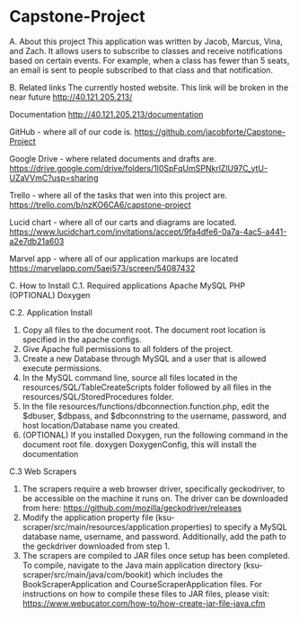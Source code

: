 # Capstone-Project

A. About this project
This application was written by Jacob, Marcus, Vina, and Zach.
It allows users to subscribe to classes and receive notifications based on certain events.
For example, when a class has fewer than 5 seats, an email is sent to people subscribed to that class and that notification.

B. Related links
The currently hosted website. This link will be broken in the near future
http://40.121.205.213/

Documentation
http://40.121.205.213/documentation

GitHub - where all of our code is.
https://github.com/jacobforte/Capstone-Project

Google Drive - where related documents and drafts are.
https://drive.google.com/drive/folders/1l0SpFqUmSPNkrlZlU97C_ytU-UZaVVmC?usp=sharing

Trello - where all of the tasks that wen into this project are.
https://trello.com/b/nzKO6CA6/capstone-project

Lucid chart - where all of our carts and diagrams are located.
https://www.lucidchart.com/invitations/accept/9fa4dfe6-0a7a-4ac5-a441-a2e7db21a603

Marvel app - where all of our application markups are located
https://marvelapp.com/5aej573/screen/54087432

C. How to Install
C.1. Required applications
Apache
MySQL
PHP
(OPTIONAL)
Doxygen

C.2. Application Install
1. Copy all files to the document root. The document root location is specified in the apache configs.
2. Give Apache full permissions to all folders of the project.
3. Create a new Database through MySQL and a user that is allowed execute permissions.
4. In the MySQL command line, source all files located in the resources/SQL/TableCreateScripts folder followed by all files in the resources/SQL/StoredProcedures folder.
5. In the file resources/functions/dbconnection.function.php, edit the $dbuser, $dbpass, and $dbconnstring to the username, password, and host location/Database name you created.
6. (OPTIONAL) If you installed Doxygen, run the following command in the document root file.
    doxygen DoxygenConfig, this will install the documentation
    
C.3 Web Scrapers
1. The scrapers require a web browser driver, specifically geckodriver, to be accessible on the machine it runs on. The driver can be downloaded from here: https://github.com/mozilla/geckodriver/releases
2. Modify the application property file (ksu-scraper/src/main/resources/application.properties) to specify a MySQL database name, username, and password. Additionally, add the path to the geckdriver downloaded from step 1.
3. The scrapers are compiled to JAR files once setup has been completed. To compile, navigate to the Java main application directory (ksu-scraper/src/main/java/com/bookit) which includes the BookScraperApplication and CourseScraperApplication files. For instructions on how to compile these files to JAR files, please visit: https://www.webucator.com/how-to/how-create-jar-file-java.cfm

